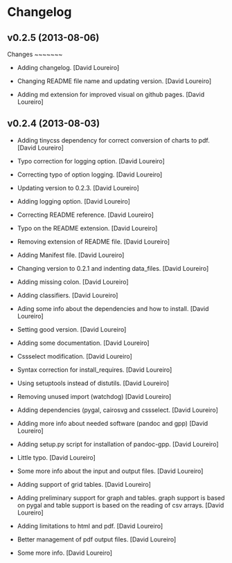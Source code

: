 Changelog
=========

v0.2.5 (2013-08-06)
-------------------

Changes \~\~\~\~\~\~\~

-   Adding changelog. [David Loureiro]

-   Changing README file name and updating version. [David Loureiro]

-   Adding md extension for improved visual on github pages. [David
    Loureiro]

v0.2.4 (2013-08-03)
-------------------

-   Adding tinycss dependency for correct conversion of charts to pdf.
    [David Loureiro]

-   Typo correction for logging option. [David Loureiro]

-   Correcting typo of option logging. [David Loureiro]

-   Updating version to 0.2.3. [David Loureiro]

-   Adding logging option. [David Loureiro]

-   Correcting README reference. [David Loureiro]

-   Typo on the README extension. [David Loureiro]

-   Removing extension of README file. [David Loureiro]

-   Adding Manifest file. [David Loureiro]

-   Changing version to 0.2.1 and indenting data\_files. [David
    Loureiro]

-   Adding missing colon. [David Loureiro]

-   Adding classifiers. [David Loureiro]

-   Ading some info about the dependencies and how to install. [David
    Loureiro]

-   Setting good version. [David Loureiro]

-   Adding some documentation. [David Loureiro]

-   Cssselect modification. [David Loureiro]

-   Syntax correction for install\_requires. [David Loureiro]

-   Using setuptools instead of distutils. [David Loureiro]

-   Removing unused import (watchdog) [David Loureiro]

-   Adding dependencies (pygal, cairosvg and cssselect. [David Loureiro]

-   Adding more info about needed software (pandoc and gpp) [David
    Loureiro]

-   Adding setup.py script for installation of pandoc-gpp. [David
    Loureiro]

-   Little typo. [David Loureiro]

-   Some more info about the input and output files. [David Loureiro]

-   Adding support of grid tables. [David Loureiro]

-   Adding preliminary support for graph and tables. graph support is
    based on pygal and table support is based on the reading of csv
    arrays. [David Loureiro]

-   Adding limitations to html and pdf. [David Loureiro]

-   Better management of pdf output files. [David Loureiro]

-   Some more info. [David Loureiro]


